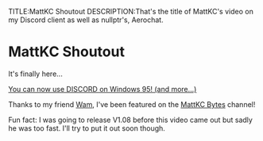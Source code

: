 TITLE:MattKC Shoutout
DESCRIPTION:That's the title of MattKC's video on my Discord client as well as nullptr's, Aerochat.

# MattKC Shoutout

It's finally here...

[You can now use DISCORD on Windows 95! (and more...)](https://www.youtube.com/watch?v=wxdn30G2LE8)

Thanks to my friend [Wam](https://wamwoowam.co.uk), I've been featured on the [MattKC Bytes](https://www.youtube.com/@MattKCBytes) channel!

Fun fact: I was going to release V1.08 before this video came out but sadly he was too fast. I'll try to put it out soon though.

